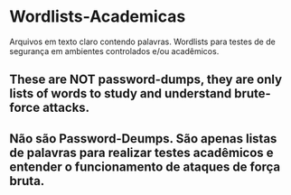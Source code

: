 # Wordlists-Academicas
Arquivos em texto claro contendo palavras. Wordlists para testes de de segurança em ambientes controlados e/ou acadêmicos.

## These are NOT password-dumps, they are only lists of words to study and understand brute-force attacks.

## Não são Password-Deumps. São apenas listas de palavras para realizar testes acadêmicos e entender o funcionamento de ataques de força bruta.
